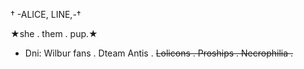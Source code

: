 † -ALICE, LINE,-†

  ★she . them . pup.★



 - Dni: Wilbur fans . Dteam Antis . ~~Lolicons . Proships . Necrophilia .~~